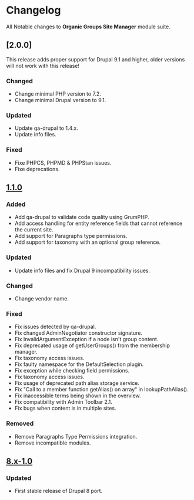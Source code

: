 # Changelog

All Notable changes to **Organic Groups Site Manager** module suite.

## [2.0.0]

This release adds proper support for Drupal 9.1 and higher, older versions will
not work with this release!

### Changed

- Change minimal PHP version to 7.2.
- Change minimal Drupal version to 9.1.

### Updated

- Update qa-drupal to 1.4.x.
- Update info files.

### Fixed

- Fixe PHPCS, PHPMD & PHPStan issues.
- Fixe deprecations.

## [1.1.0]

### Added

- Add qa-drupal to validate code quality using GrumPHP.
- Add access handling for entity reference fields that cannot reference the
  current site.
- Add support for Paragraphs type permissions.
- Add support for taxonomy with an optional group reference.

### Updated

- Update info files and fix Drupal 9 incompatibility issues.

### Changed

- Change vendor name.

### Fixed

- Fix issues detected by qa-drupal.
- Fix changed AdminNegotiator constructor signature.
- Fix InvalidArgumentException if a node isn't group content.
- Fix deprecated usage of getUserGroups() from the membership manager.
- Fix taxonomy access issues.
- Fix faulty namespace for the DefaultSelection plugin.
- Fix exception while checking field permissions.
- Fix taxonomy access issues.
- Fix usage of deprecated path alias storage service.
- Fix "Call to a member function getAlias() on array" in lookupPathAlias().
- Fix inaccessible terms being shown in the overview.
- Fix compatibility with Admin Toolbar 2.1.
- Fix bugs when content is in multiple sites.

### Removed

- Remove Paragraphs Type Permissions integration.
- Remove incompatible modules.

## [8.x-1.0]

### Updated

- First stable release of Drupal 8 port.

[1.2.0]: https://github.com/digipolisgent/drupal_module_og-sm/compare/1.1.0...1.2.0
[1.1.0]: https://github.com/digipolisgent/drupal_module_og-sm/compare/8.x-1.0...1.1.0
[8.x-1.0]: https://github.com/digipolisgent/drupal_module_og-sm/tree/8.x-1.0
[Unreleased]: https://github.com/digipolisgent/drupal_module_og-sm
